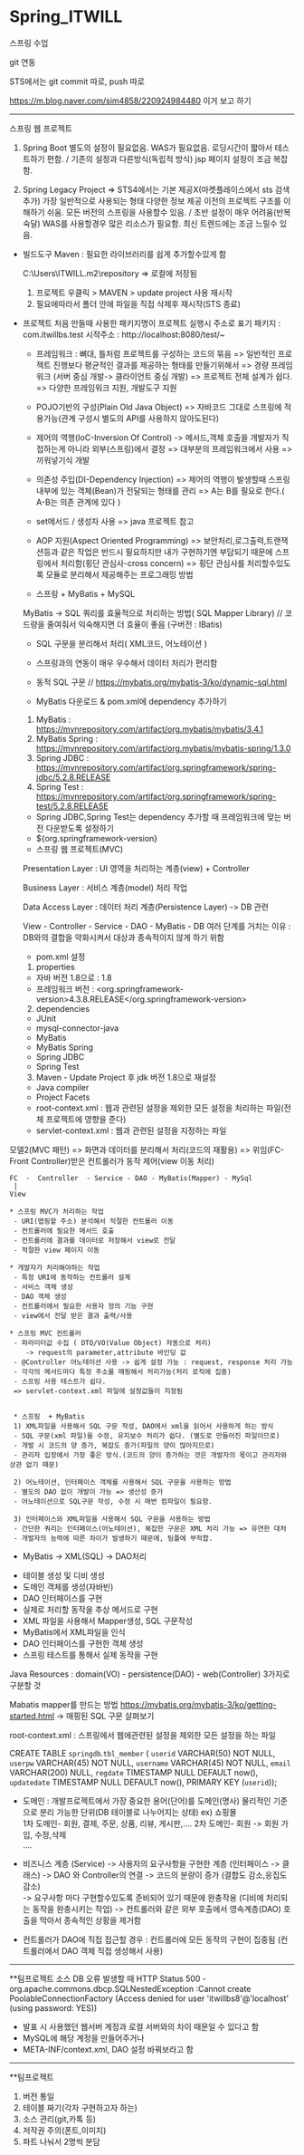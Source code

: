# Spring_ITWILL
스프링 수업


git 연동

STS에서는 git commit 따로, push 따로 


https://m.blog.naver.com/sim4858/220924984480
이거 보고 하기


----------------------------------------------------------------------------------------------------------------

스프링 웹 프로젝트

1) Spring Boot 
    별도의 설정이 필요없음.
  WAS가 필요없음.
    로딩시간이 짧아서 테스트하기 편함.
  / 
   기존의 설정과 다른방식(독립적 방식)
   jsp 페이지 설정이 조금 복잡함. 


2) Spring Legacy Project => STS4에서는 기본 제공X(마켓플레이스에서 sts 검색추가)
  가장 일반적으로 사용되는 형태
  다양한 정보 제공
  이전의 프로젝트 구조를 이해하기 쉬움.
  모든 버전의 스프링을 사용할수 있음.
  /
  초반 설정이 매우 어려움(반복숙달)
  WAS를 사용할경우 많은 리소스가 필요함.
  최신 트렌드에는 조금 느릴수 있음.


* 빌드도구 Maven : 필요한 라이브러리를 쉽게 추가할수있게 함

  C:\Users\ITWILL\.m2\repository
  => 로컬에 저장됨 
   1) 프로젝트 우클릭 > MAVEN > update project  사용 재시작
   2) 필요에따라서 폴더 안에 파일을 직접 삭제후 재시작(STS 종료)

* 프로젝트 처음 만들때 사용한 패키지명이 프로젝트 실행시 주소로 표기
   패키지 : com.itwillbs.test
   시작주소 : http://localhost:8080/test/~
   
   
   * 프레임워크 : 뼈대, 틀처럼 프로젝트를 구성하는 코드의 묶음
   => 일반적인 프로젝트 진행보다 평균적인 결과를 제공하는 형태를 만들기위해서 
   => 경량 프레임워크 (서버 중심 개발-> 클라이언트 중심 개발)
   => 프로젝트 전체 설계가 쉽다.
   => 다양한 프레임워크 지원, 개발도구 지원
   
   * POJO기반의 구성(Plain Old Java Object) 
   => 자바코드 그대로 스프링에 적용가능(관계 구성시 별도의 API를 사용하지 않아도된다)
   
   * 제어의 역행(IoC-Inversion Of Control) 
   -> 메서드,객체 호출을 개발자가 직접하는게 아니라 외부(스프링)에서 결정 
   => 대부분의 프레임워크에서 사용 => 끼워넣기식 개발
    
   * 의존성 주입(DI-Dependency Injection)
   => 제어의 역행이 발생할때 스프링 내부에 있는 객체(Bean)가 전달되는 형태를 관리
   => A는 B를 필요로 한다.( A-B는 의존 관계에 있다 )
   
   * set메서드 / 생성자 사용 => java 프로젝트 참고
   
   * AOP 지원(Aspect Oriented Programming)
   => 보안처리,로그출력,트랜잭션등과 같은 작업은 반드시 필요하지만 내가 구현하기엔
      부담되기 때문에 스프링에서 처리함(횡단 관심사-cross concern)
   => 횡단 관심사를 처리할수있도록 모듈로 분리해서 제공해주는 프로그래밍 방법   
   
   
   
   * 스프링 + MyBatis + MySQL
      
   MyBatis -> SQL 쿼리를 효율적으로 처리하는 방법( SQL Mapper Library) // 코드량을 줄여줘서 익숙해지면 더 효율이 좋음
   (구버전 :  IBatis)   
   * SQL 구문을 분리해서 처리( XML코드, 어노테이션 )
   * 스프링과의 연동이 매우 우수해서 데이터 처리가 편리함
   * 동적 SQL 구문    // https://mybatis.org/mybatis-3/ko/dynamic-sql.html
   
   * MyBatis 다운로드 & pom.xml에 dependency 추가하기
   1. MyBatis : https://mvnrepository.com/artifact/org.mybatis/mybatis/3.4.1
   2. MyBatis Spring : https://mvnrepository.com/artifact/org.mybatis/mybatis-spring/1.3.0
   3. Spring JDBC : https://mvnrepository.com/artifact/org.springframework/spring-jdbc/5.2.8.RELEASE
   4. Spring Test : https://mvnrepository.com/artifact/org.springframework/spring-test/5.2.8.RELEASE   
   - Spring JDBC,Spring Test는 dependency 추가할 때 프레임워크에 맞는 버전 다운받도록 설정하기
   - <version>${org.springframework-version}</version>
   
   
   
   * 스프링 웹 프로젝트(MVC)
   
   Presentation Layer : UI 영역을 처리하는 계층(view) + Controller
   
   Business Layer : 서비스 계층(model) 처리 작업
   
   Data Access Layer : 데이터 처리 계층(Persistence Layer) -> DB 관련
   
   
   View - Controller - Service - DAO - MyBatis - DB
      여러 단계를 거치는 이유 : DB와의 결합을 약화시켜서 대상과 종속적이지 않게 하기 위함      
      
      
      
   * pom.xml 설정
   1. properties
   - 자바 버전 1.8으로 : <java-version>1.8</java-version>
   - 프레임워크 버전 : <org.springframework-version>4.3.8.RELEASE</org.springframework-version>
   
   2. dependencies
   - JUnit
   - mysql-connector-java
   - MyBatis
   - MyBatis Spring
   - Spring JDBC
   - Spring Test
   
   3. Maven - Update Project 후 jdk 버전 1.8으로 재설정
    - Java compiler
    - Project Facets
    
    
    * root-context.xml : 웹과 관련된 설정을 제외한 모든 설정을 처리하는 파일(전체 프로젝트에 영향을 준다)
    * servlet-context.xml : 웹과 관련된 설정을 지정하는 파일
    
    
    
    
모델2(MVC 패턴)
=> 화면과 데이터를 분리해서 처리(코드의 재활용)
=> 위임(FC-Front Controller)받은 컨트롤러가 동작 제어(view 이동 처리)


	FC  -  Controller  - Service - DAO - MyBatis(Mapper) - MySql
	 |
    View
    
    * 스프링 MVC가 처리하는 작업
     - URI(맵핑할 주소) 분석해서 적절한 컨트롤러 이동
     - 컨트롤러에 필요한 메서드 호출
     - 컨트롤러에 결과를 데이터로 저장해서 view로 전달
     - 적절한 view 페이지 이동    
    
    * 개발자가 처리해야하는 작업
     - 특정 URI에 동작하는 컨트롤러 설계
     - 서비스 객체 생성 
     - DAO 객체 생성
     - 컨트롤러에서 필요한 사용자 정의 기능 구현
     - view에서 전달 받은 결과 출력/사용
    
    * 스프링 MVC 컨트롤러
     - 파라미터값 수집 ( DTO/VO(Value Object) 자동으로 처리) 
        -> request의 parameter,attribute 바인딩 값
     - @Controller 어노테이션 사용 -> 쉽게 설정 가능 : request, response 처리 가능
     - 각각의 메서드마다 특정 주소를 매핑해서 처리가능(처리 로직에 집중)
     - 스프링 사용 테스트가 쉽다.
     => servlet-context.xml 파일에 설정값들이 지정됨
     
     
     * 스프링  + MyBatis
     1) XML파일을 사용해서 SQL 구문 작성, DAO에서 xml을 읽어서 사용하게 하는 방식
     - SQL 구문(xml 파일)을 수정, 유지보수 처리가 쉽다. (별도로 만들어진 파일이므로)     
     - 개발 시 코드의 양 증가, 복잡도 증가(파일의 양이 많아지므로)
     - 관리자 입장에서 가장 좋은 방식.(코드의 양이 증가하는 것은 개발자의 몫이고 관리자와 상관 없기 때문)
     
     2) 어노테이션, 인터페이스 객체를 사용해서 SQL 구문을 사용하는 방법
     - 별도의 DAO 없이 개발이 가능 => 생산성 증가
     - 어노테이션으로 SQL구문 작성, 수정 시 매번 컴파일이 필요함.
     
     3) 인터페이스와 XML파일을 사용해서 SQL 구문을 사용하는 방법
     - 간단한 쿼리는 인터페이스(어노테이션), 복잡한 구문은 XML 처리 가능 => 유연한 대처
     - 개발자의 능력에 따른 차이가 발생하기 때문에, 팀플에 부적합.
     
     
   * MyBatis -> XML(SQL) -> DAO처리
  
   - 테이블 생성 및 디비 생성
   - 도메인 객체를 생성(자바빈)
   - DAO 인터페이스를 구현
   - 실제로 처리할 동작을 추상 메서드로 구현
   - XML 파일을 사용해서 Mapper생성, SQL 구문작성
   - MyBatis에서 XML파일을 인식 
   - DAO 인터페이스를 구현한 객체 생성
   - 스프링 테스트를 통해서 실제 동작을 구현 
   
   Java Resources : domain(VO) - persistence(DAO) - web(Controller) 3가지로 구분할 것
   
   Mabatis mapper를 만드는 방법
   https://mybatis.org/mybatis-3/ko/getting-started.html
   -> 매핑된 SQL 구문 살펴보기
   
   root-context.xml : 스프링에서 웹에관련된 설정을 제외한 모든 설정을 하는 파일
   
   CREATE TABLE `springdb`.`tbl_member` (
  `userid` VARCHAR(50) NOT NULL,
  `userpw` VARCHAR(45) NOT NULL,
  `username` VARCHAR(45) NOT NULL,
  `email` VARCHAR(200) NULL,
  `regdate` TIMESTAMP NULL DEFAULT now(),
  `updatedate` TIMESTAMP NULL DEFAULT now(),
  PRIMARY KEY (`userid`));
  
  
  * 도메인 : 개발프로젝트에서 가장 중요한 용어(단어)를 도메인(명사)
 	             물리적인 기준으로 분리 가능한 단위(DB 테이블로 나누어지는 상태)
  	ex) 쇼핑몰  		
  	  1차 도메인- 회원, 결제, 주문, 상품, 리뷰, 게시판,....
   	  2차 도메인- 회원 -> 회원 가입, 수정,삭제	
	  ....  
	  
* 비즈니스 계층 (Service)
-> 사용자의 요구사항을 구현한 계층 (인터페이스 -> 클래스)
-> DAO 와 Controller의 연결 
-> 코드의 분량이 증가 (결합도 감소,응집도 감소)  
-> 요구사항 마다 구현할수있도록 준비되어 있기 때문에 완충작용
(디비에 처리되는 동작을 완충시키는 작업)
-> 컨트롤러와 같은 외부 호출에서 영속계층(DAO) 호출을 막아서 
종속적인 상황을 제거함 
- 컨트롤러가 DAO에 직접 접근할 경우 : 컨트롤러에 모든 동작의 구현이 집중됨
(컨트롤러에서 DAO 객체 직접 생성해서 사용)
      



--------------------------------------------------------------------------------------------------------
**팀프로젝트 소스 DB 오류 발생할 때
HTTP Status 500 - org.apache.commons.dbcp.SQLNestedException
 :Cannot create PoolableConnectionFactory 
 (Access denied for user 'itwillbs8'@'localhost' (using password: YES))
- 발표 시 사용했던 웹서버 계정과 로컬 서버와의 차이 때문일 수 있다고 함
- MySQL에 해당 계정을 만들어주거나
- META-INF/context.xml, DAO 설정 바꿔보라고 함


-----------------------------------------------------------------------------------------------------------

**팀프로젝트
1. 버전 통일
2. 테이블 짜기(각자 구현하고자 하는)
3. 소스 관리(git,카톡 등)
4. 저작권 주의(폰트,이미지)
5. 파트 나눠서 2명씩 분담













